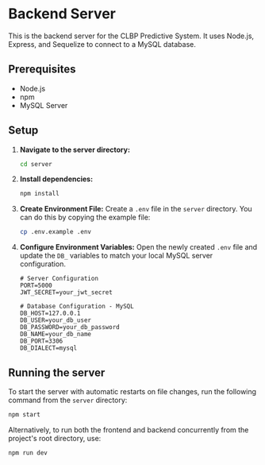 # Backend Server

This is the backend server for the CLBP Predictive System. It uses Node.js, Express, and Sequelize to connect to a MySQL database.

## Prerequisites

- Node.js
- npm
- MySQL Server

## Setup

1.  **Navigate to the server directory:**
    ```sh
    cd server
    ```
2.  **Install dependencies:**
    ```sh
    npm install
    ```
3.  **Create Environment File:**
    Create a `.env` file in the `server` directory. You can do this by copying the example file:
    ```sh
    cp .env.example .env
    ```
4.  **Configure Environment Variables:**
    Open the newly created `.env` file and update the `DB_` variables to match your local MySQL server configuration.
    ```
    # Server Configuration
    PORT=5000
    JWT_SECRET=your_jwt_secret

    # Database Configuration - MySQL
    DB_HOST=127.0.0.1
    DB_USER=your_db_user
    DB_PASSWORD=your_db_password
    DB_NAME=your_db_name
    DB_PORT=3306
    DB_DIALECT=mysql
    ```

## Running the server

To start the server with automatic restarts on file changes, run the following command from the `server` directory:
```sh
npm start
```

Alternatively, to run both the frontend and backend concurrently from the project's root directory, use:
```sh
npm run dev
```
